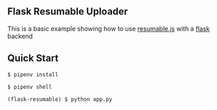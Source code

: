 ## Flask Resumable Uploader

This is a basic example showing how to use [resumable.js](https://github.com/23/resumable.js) with a [flask](https://github.com/pallets/flask) backend

## Quick Start
```$ pipenv install```

```$ pipenv shell```

```(flask-resumable) $ python app.py```
